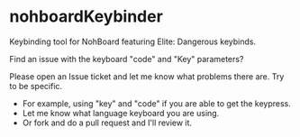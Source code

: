# nohboardKeybinder
Keybinding tool for NohBoard featuring Elite: Dangerous keybinds.

Find an issue with the keyboard "code" and "Key" parameters?

Please open an Issue ticket and let me know what problems there are. Try to be specific. 
- For example, using "key" and "code" if you are able to get the keypress.
- Let me know what language keyboard you are using.
- Or fork and do a pull request and I'll review it.
